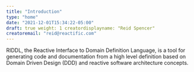 ```yaml
---
title: "Introduction"
type: "home"
date: "2021-12-01T15:34:22-05:00"
draft: true weight: 1 creatordisplayname: "Reid Spencer"
creatoremail: "reid@reactific.com"
---
```


RIDDL, the Reactive Interface to Domain Definition Language, is a tool for
generating code and documentation from a high level definition based on
Domain Driven Design (DDD) and reactive software architecture concepts.
